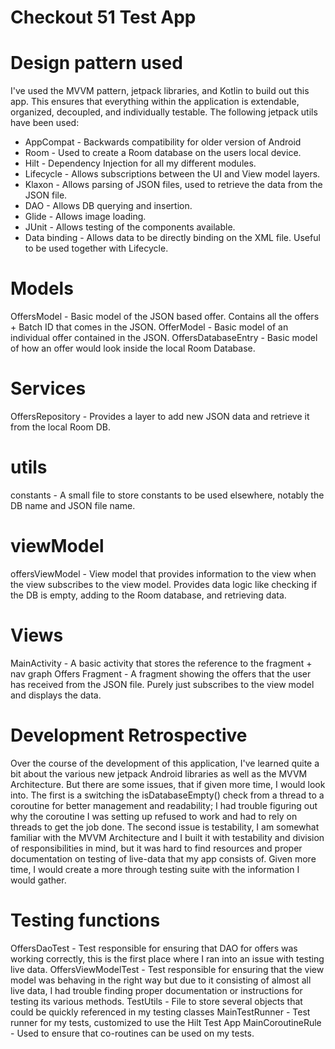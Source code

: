 # Checkout 51 Test App
# Design pattern used
I've used the MVVM pattern, jetpack libraries, and Kotlin to build out this app. This ensures that everything within the application is extendable, organized, decoupled, and individually testable.
The following jetpack utils have been used:
- AppCompat - Backwards compatibility for older version of Android
- Room - Used to create a Room database on the users local device.
- Hilt - Dependency Injection for all my different modules.
- Lifecycle - Allows subscriptions between the UI and View model layers.
- Klaxon - Allows parsing of JSON files, used to retrieve the data from the JSON file.
- DAO - Allows DB querying and insertion.
- Glide - Allows image loading.
- JUnit - Allows testing of the components available.
- Data binding - Allows data to be directly binding on the XML file. Useful to be used together with Lifecycle.
 
# Models
OffersModel - Basic model of the JSON based offer. Contains all the offers + Batch ID that comes in the JSON.
OfferModel - Basic model of an individual offer contained in the JSON.
OffersDatabaseEntry - Basic model of how an offer would look inside the local Room Database.
 
# Services
OffersRepository - Provides a layer to add new JSON data and retrieve it from the local Room DB.
 
# utils
constants - A small file to store constants to be used elsewhere, notably the DB name and JSON file name.
 
# viewModel
offersViewModel - View model that provides information to the view when the view subscribes to the view model. Provides data logic like checking if the DB is empty, adding to the Room database, and retrieving data.
 
# Views
MainActivity - A basic activity that stores the reference to the fragment + nav graph
Offers Fragment - A fragment showing the offers that the user has received from the JSON file. Purely just subscribes to the view model and displays the data.
 
# Development Retrospective
Over the course of the development of this application, I've learned quite a bit about the various new jetpack Android libraries as well as the MVVM Architecture. But there are some issues, that if given more time, I would look into. The first is a switching the isDatabaseEmpty() check from a thread to a coroutine for better management and readability; I had trouble figuring out why the coroutine I was setting up refused to work and had to rely on threads to get the job done. The second issue is testability, I am somewhat familiar with the MVVM Architecture and I built it with testability and division of responsibilities in mind, but it was hard to find resources and proper documentation on testing of live-data that my app consists of. Given more time, I would create a more through testing suite with the information I would gather.
 
# Testing functions
OffersDaoTest - Test responsible for ensuring that DAO for offers was working correctly, this is the first place where I ran into an issue with testing live data.
OffersViewModelTest - Test responsible for ensuring that the view model was behaving in the right way but due to it consisting of almost all live data, I had trouble finding proper documentation or instructions for testing its various methods.
TestUtils - File to store several objects that could be quickly referenced in my testing classes
MainTestRunner - Test runner for my tests, customized to use the Hilt Test App
MainCoroutineRule - Used to ensure that co-routines can be used on my tests.